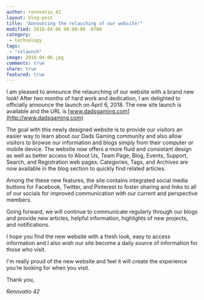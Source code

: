 ```yaml
---
author: renovatio_42
layout: blog-post
title: "Announcing the relauching of our website!"
modified: 2018-04-06 00:00:00 -0700
category:
 - technology
tags:
 - "relaunch"
image: 2018-04-06.jpg
comments: true
share: true
featured: true
---
```


I am pleased to announce the relaunching of our website with a brand new look! After two months of hard work and dedication, I am delighted to officially announce the launch on April 6, 2018. The new site launch is available and the URL is [www.dadsgaming.com](http://www.dadsgaming.com)

The goal with this newly designed website is to provide our visitors an easier way to learn about our Dads Gaming community and also allow visitors to browse our information and blogs simply from their computer or mobile device. The website now offers a more fluid and consistant design as well as better access to About Us, Team Page, Blog, Events, Support, Search, and Registration web pages. Categories, Tags, and Archives are now available in the blog section to quickly find related articles.

Among the these new features, the site contains integrated social media buttons for Facebook, Twitter, and Pinterest to foster sharing and links to all of our socials for improved communication with our current and perspective members. 

Going forward, we will continue to communicate regularly through our blogs and provide new articles, helpful information, highlights of new projects, and notifications.

I hope you find the new website with a fresh look, easy to access information and I also wish our site become a daily source of information for those who visit.

I'm really proud of the new website and feel it will create the experience you’re looking for when you visit. 

Thank you,
<p><em>Renovatio 42</em></p>